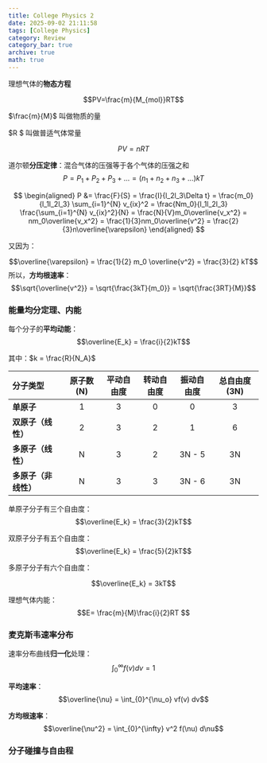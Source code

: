```yaml
---
title: College Physics 2
date: 2025-09-02 21:11:58
tags: [College Physics]
category: Review
category_bar: true
archive: true
math: true
---
```


理想气体的**物态方程**

$$PV=\frac{m}{M_{mol}}RT$$

$\frac{m}{M}$ 叫做物质的量

 $R $ 叫做普适气体常量

$$PV=nRT$$


道尔顿**分压定律**：混合气体的压强等于各个气体的压强之和
$$ P=P_{1}+P_{2}+P_{3}+...=(n_{1}+n_{2}+n_{3}+...)kT$$


$$ \begin{aligned}
P &= \frac{F}{S} = \frac{I}{l_2l_3\Delta t} = \frac{m_0}{l_1l_2l_3} \sum_{i=1}^{N} v_{ix}^2 = \frac{Nm_0}{l_1l_2l_3} \frac{\sum_{i=1}^{N} v_{ix}^2}{N} 
= \frac{N}{V}m_0\overline{v_x^2} = nm_0\overline{v_x^2} 
= \frac{1}{3}nm_0\overline{v^2} = \frac{2}{3}n\overline{\varepsilon}
\end{aligned} $$

又因为：

$$\overline{\varepsilon} = \frac{1}{2} m_0 \overline{v^2} = \frac{3}{2} kT$$
所以，**方均根速率**：
$$\sqrt{\overline{v^2}} = \sqrt{\frac{3kT}{m_0}} = \sqrt{\frac{3RT}{M}}$$

### 能量均分定理、内能
每个分子的**平均动能**：
$$\overline{E_k} = \frac{i}{2}kT$$

其中：$k = \frac{R}{N_A}$

| 分子类型           | 原子数 (N) | 平动自由度 | 转动自由度 | 振动自由度 | 总自由度 (3N) |
| :----------------- | :--------: | :--------: | :--------: | :--------: | :-----------: |
| **单原子**         |     1      |     3      |     0      |     0      |       3       |
| **双原子（线性）** |     2      |     3      |     2      |     1      |       6       |
| **多原子（线性）** |     N      |     3      |     2      |  3N - 5    |      3N       |
| **多原子（非线性）**|     N      |     3      |     3      |  3N - 6    |      3N       |

单原子分子有三个自由度：
$$\overline{E_k} = \frac{3}{2}kT$$

双原子分子有五个自由度：
$$\overline{E_k} = \frac{5}{2}kT$$

多原子分子有六个自由度：

$$\overline{E_k} = 3kT$$

理想气体内能：
$$E= \frac{m}{M}\frac{i}{2}RT $$

### 麦克斯韦速率分布
速率分布曲线**归一化**处理：
$$\int_{0}^{\infty} f(v)  dv = 1$$

**平均速率**：
$$\overline{\nu} = \int_{0}^{\nu_o} vf(v)  dv$$

**方均根速率**：
$$\overline{\nu^2} = \int_{0}^{\infty} v^2 f(\nu)  d\nu$$

### 分子碰撞与自由程